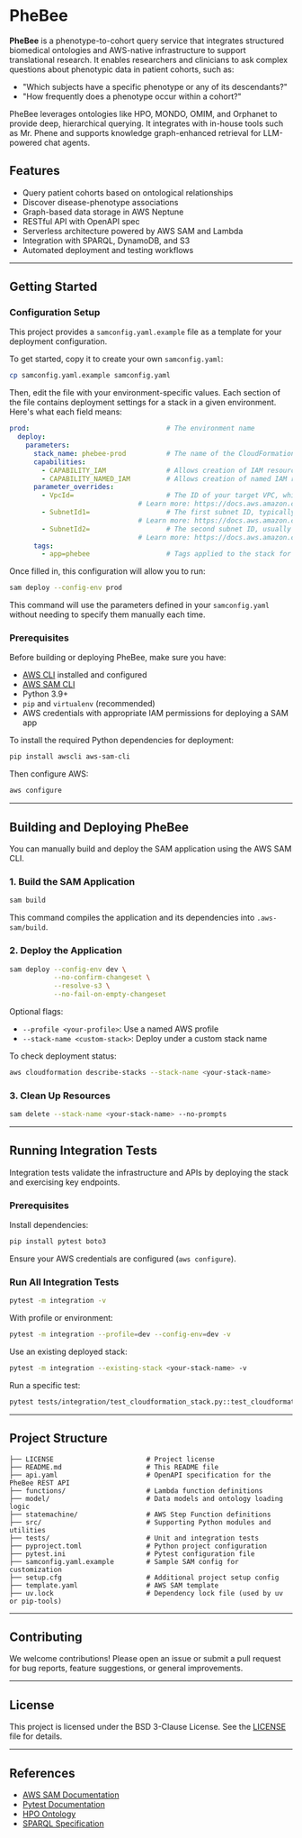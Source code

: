 # PheBee

**PheBee** is a phenotype-to-cohort query service that integrates structured biomedical ontologies and AWS-native infrastructure to support translational research. It enables researchers and clinicians to ask complex questions about phenotypic data in patient cohorts, such as:

- "Which subjects have a specific phenotype or any of its descendants?"
- "How frequently does a phenotype occur within a cohort?"

PheBee leverages ontologies like HPO, MONDO, OMIM, and Orphanet to provide deep, hierarchical querying. It integrates with in-house tools such as Mr. Phene and supports knowledge graph-enhanced retrieval for LLM-powered chat agents.

## Features

- Query patient cohorts based on ontological relationships
- Discover disease-phenotype associations
- Graph-based data storage in AWS Neptune
- RESTful API with OpenAPI spec
- Serverless architecture powered by AWS SAM and Lambda
- Integration with SPARQL, DynamoDB, and S3
- Automated deployment and testing workflows

---

## Getting Started

### Configuration Setup

This project provides a `samconfig.yaml.example` file as a template for your deployment configuration.

To get started, copy it to create your own `samconfig.yaml`:

```bash
cp samconfig.yaml.example samconfig.yaml
```

Then, edit the file with your environment-specific values. Each section of the file contains deployment settings for a  stack in a given environment. Here's what each field means:

```yaml
prod:                                  # The environment name
  deploy:
    parameters:
      stack_name: phebee-prod          # The name of the CloudFormation stack to be created or updated
      capabilities:
        - CAPABILITY_IAM               # Allows creation of IAM resources
        - CAPABILITY_NAMED_IAM         # Allows creation of named IAM roles and policies
      parameter_overrides:
        - VpcId=                       # The ID of your target VPC, which allows your Lambda functions and resources to connect securely within your private network
                                # Learn more: https://docs.aws.amazon.com/vpc/latest/userguide/what-is-amazon-vpc.html
        - SubnetId1=                   # The first subnet ID, typically in the same availability zone as other services your app needs to access
                                # Learn more: https://docs.aws.amazon.com/vpc/latest/userguide/VPC_Subnets.html
        - SubnetId2=                   # The second subnet ID, usually in a different availability zone for high availability and fault tolerance
                                # Learn more: https://docs.aws.amazon.com/vpc/latest/userguide/VPC_Subnets.html
      tags:
        - app=phebee                   # Tags applied to the stack for resource tracking or cost management
```

Once filled in, this configuration will allow you to run:

```bash
sam deploy --config-env prod
```

This command will use the parameters defined in your `samconfig.yaml` without needing to specify them manually each time.

### Prerequisites

Before building or deploying PheBee, make sure you have:

- [AWS CLI](https://docs.aws.amazon.com/cli/latest/userguide/install-cliv2.html) installed and configured
- [AWS SAM CLI](https://docs.aws.amazon.com/serverless-application-model/latest/developerguide/install-sam-cli.html)
- Python 3.9+
- `pip` and `virtualenv` (recommended)
- AWS credentials with appropriate IAM permissions for deploying a SAM app

To install the required Python dependencies for deployment:

```bash
pip install awscli aws-sam-cli
```

Then configure AWS:

```bash
aws configure
```

---

## Building and Deploying PheBee

You can manually build and deploy the SAM application using the AWS SAM CLI.

### 1. Build the SAM Application

```bash
sam build
```

This command compiles the application and its dependencies into `.aws-sam/build`.

### 2. Deploy the Application

```bash
sam deploy --config-env dev \
           --no-confirm-changeset \
           --resolve-s3 \
           --no-fail-on-empty-changeset
```

Optional flags:

- `--profile <your-profile>`: Use a named AWS profile
- `--stack-name <custom-stack>`: Deploy under a custom stack name

To check deployment status:

```bash
aws cloudformation describe-stacks --stack-name <your-stack-name>
```

### 3. Clean Up Resources

```bash
sam delete --stack-name <your-stack-name> --no-prompts
```

---

## Running Integration Tests

Integration tests validate the infrastructure and APIs by deploying the stack and exercising key endpoints.

### Prerequisites

Install dependencies:

```bash
pip install pytest boto3
```

Ensure your AWS credentials are configured (`aws configure`).

### Run All Integration Tests

```bash
pytest -m integration -v
```

With profile or environment:

```bash
pytest -m integration --profile=dev --config-env=dev -v
```

Use an existing deployed stack:

```bash
pytest -m integration --existing-stack <your-stack-name> -v
```

Run a specific test:

```bash
pytest tests/integration/test_cloudformation_stack.py::test_cloudformation_stack -m integration -v
```

---

## Project Structure

```
├── LICENSE                       # Project license
├── README.md                     # This README file
├── api.yaml                      # OpenAPI specification for the PheBee REST API
├── functions/                    # Lambda function definitions
├── model/                        # Data models and ontology loading logic
├── statemachine/                 # AWS Step Function definitions
├── src/                          # Supporting Python modules and utilities
├── tests/                        # Unit and integration tests
├── pyproject.toml                # Python project configuration
├── pytest.ini                    # Pytest configuration file
├── samconfig.yaml.example        # Sample SAM config for customization
├── setup.cfg                     # Additional project setup config
├── template.yaml                 # AWS SAM template
├── uv.lock                       # Dependency lock file (used by uv or pip-tools)
```

---

## Contributing

We welcome contributions! Please open an issue or submit a pull request for bug reports, feature suggestions, or general improvements.

---

## License

This project is licensed under the BSD 3-Clause License. See the [LICENSE](./LICENSE) file for details.

---

## References

- [AWS SAM Documentation](https://docs.aws.amazon.com/serverless-application-model/latest/developerguide/what-is-sam.html)
- [Pytest Documentation](https://docs.pytest.org/en/latest/)
- [HPO Ontology](https://hpo.jax.org/)
- [SPARQL Specification](https://www.w3.org/TR/sparql11-query/)


